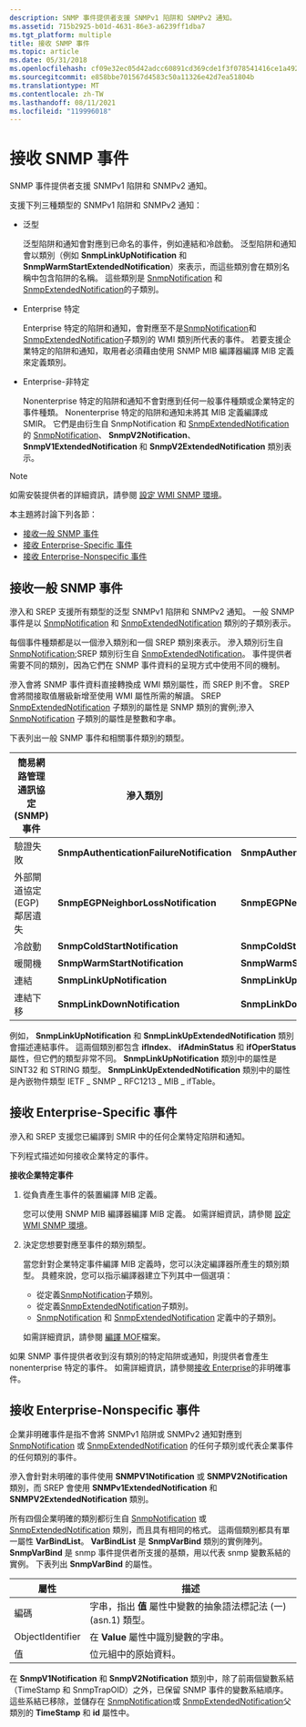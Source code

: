 ```yaml
---
description: SNMP 事件提供者支援 SNMPv1 陷阱和 SNMPv2 通知。
ms.assetid: 715b2925-b01d-4631-86e3-a6239ff1dba7
ms.tgt_platform: multiple
title: 接收 SNMP 事件
ms.topic: article
ms.date: 05/31/2018
ms.openlocfilehash: cf09e32ec05d42adcc60891cd369cde1f3f078541416ce1a492484de024744bd
ms.sourcegitcommit: e858bbe701567d4583c50a11326e42d7ea51804b
ms.translationtype: MT
ms.contentlocale: zh-TW
ms.lasthandoff: 08/11/2021
ms.locfileid: "119996018"
---
```

# <a name="receiving-snmp-events"></a>接收 SNMP 事件

SNMP 事件提供者支援 SNMPv1 陷阱和 SNMPv2 通知。

支援下列三種類型的 SNMPv1 陷阱和 SNMPv2 通知：

-   泛型

    泛型陷阱和通知會對應到已命名的事件，例如連結和冷啟動。 泛型陷阱和通知會以類別（例如 **SnmpLinkUpNotification** 和 **SnmpWarmStartExtendedNotification**）來表示，而這些類別會在類別名稱中包含陷阱的名稱。 這些類別是 [SnmpNotification](snmpnotification.md) 和 [SnmpExtendedNotification](snmpextendednotification.md)的子類別。

-   Enterprise 特定

    Enterprise 特定的陷阱和通知，會對應至不是[SnmpNotification](snmpnotification.md)和[SnmpExtendedNotification](snmpextendednotification.md)子類別的 WMI 類別所代表的事件。 若要支援企業特定的陷阱和通知，取用者必須藉由使用 SNMP MIB 編譯器編譯 MIB 定義來定義類別。

-   Enterprise-非特定

    Nonenterprise 特定的陷阱和通知不會對應到任何一般事件種類或企業特定的事件種類。 Nonenterprise 特定的陷阱和通知未將其 MIB 定義編譯成 SMIR。 它們是由衍生自 SnmpNotification 和 [SnmpExtendedNotification](snmpextendednotification.md)的 [SnmpNotification](snmpnotification.md)、 **SnmpV2Notification**、 **SnmpV1ExtendedNotification** 和 **SnmpV2ExtendedNotification** 類別表示。

> [!Note]  
> 如需安裝提供者的詳細資訊，請參閱 [設定 WMI SNMP 環境](setting-up-the-wmi-snmp-environment.md)。

 

本主題將討論下列各節：

-   [接收一般 SNMP 事件](#receiving-generic-snmp-events)
-   [接收 Enterprise-Specific 事件](#receiving-enterprise-specific-events)
-   [接收 Enterprise-Nonspecific 事件](#receiving-enterprise-nonspecific-events)

## <a name="receiving-generic-snmp-events"></a>接收一般 SNMP 事件

滲入和 SREP 支援所有類型的泛型 SNMPv1 陷阱和 SNMPv2 通知。 一般 SNMP 事件是以 [SnmpNotification](snmpnotification.md) 和 [SnmpExtendedNotification](snmpextendednotification.md) 類別的子類別表示。

每個事件種類都是以一個滲入類別和一個 SREP 類別來表示。 滲入類別衍生自 [SnmpNotification](snmpnotification.md);SREP 類別衍生自 [SnmpExtendedNotification](snmpextendednotification.md)。 事件提供者需要不同的類別，因為它們在 SNMP 事件資料的呈現方式中使用不同的機制。

滲入會將 SNMP 事件資料直接轉換成 WMI 類別屬性，而 SREP 則不會。 SREP 會將間接取值層級新增至使用 WMI 屬性所需的解讀。 SREP [SnmpExtendedNotification](snmpextendednotification.md) 子類別的屬性是 SNMP 類別的實例;滲入 [SnmpNotification](snmpnotification.md) 子類別的屬性是整數和字串。

下表列出一般 SNMP 事件和相關事件類別的類型。



| 簡易網路管理通訊協定 (SNMP) 事件                                    | 滲入類別                                | SREP 類別                                        |
|-----------------------------------------------|-------------------------------------------|---------------------------------------------------|
| 驗證失敗                        | **SnmpAuthenticationFailureNotification** | **SnmpAuthenticationFailureExtendedNotification** |
| 外部閘道協定 (EGP) 鄰居遺失 | **SnmpEGPNeighborLossNotification**       | **SnmpEGPNeighborLossExtendedNotification**       |
| 冷啟動                                    | **SnmpColdStartNotification**             | **SnmpColdStartExtendedNotification**             |
| 暖開機                                    | **SnmpWarmStartNotification**             | **SnmpWarmStartExtendedNotification**             |
| 連結                                       | **SnmpLinkUpNotification**                | **SnmpLinkUpExtendedNotification**                |
| 連結下移                                     | **SnmpLinkDownNotification**              | **SnmpLinkDownExtendedNotification**              |



 

例如， **SnmpLinkUpNotification** 和 **SnmpLinkUpExtendedNotification** 類別會描述連結事件。 這兩個類別都包含 **ifIndex**、 **ifAdminStatus** 和 **ifOperStatus** 屬性，但它們的類型非常不同。 **SnmpLinkUpNotification** 類別中的屬性是 SINT32 和 STRING 類型。 **SnmpLinkUpExtendedNotification** 類別中的屬性是內嵌物件類型 IETF \_ SNMP \_ RFC1213 \_ MIB \_ ifTable。

## <a name="receiving-enterprise-specific-events"></a>接收 Enterprise-Specific 事件

滲入和 SREP 支援您已編譯到 SMIR 中的任何企業特定陷阱和通知。

下列程式描述如何接收企業特定的事件。

**接收企業特定事件**

1.  從負責產生事件的裝置編譯 MIB 定義。

    您可以使用 SNMP MIB 編譯器編譯 MIB 定義。 如需詳細資訊，請參閱 [設定 WMI SNMP 環境](setting-up-the-wmi-snmp-environment.md)。

2.  決定您想要對應至事件的類別類型。

    當您針對企業特定事件編譯 MIB 定義時，您可以決定編譯器所產生的類別類型。 具體來說，您可以指示編譯器建立下列其中一個選項：

    -   從定義[SnmpNotification](snmpnotification.md)子類別。
    -   從定義[SnmpExtendedNotification](snmpextendednotification.md)子類別。
    -   [SnmpNotification](snmpnotification.md) 和 [SnmpExtendedNotification](snmpextendednotification.md) 定義中的子類別。

    如需詳細資訊，請參閱 [編譯 MOF](compiling-mof-files.md)檔案。

如果 SNMP 事件提供者收到沒有類別的特定陷阱或通知，則提供者會產生 nonenterprise 特定的事件。 如需詳細資訊，請參閱[接收 Enterprise](#receiving-enterprise-nonspecific-events)的非明確事件。

## <a name="receiving-enterprise-nonspecific-events"></a>接收 Enterprise-Nonspecific 事件

企業非明確事件是指不會將 SNMPv1 陷阱或 SNMPv2 通知對應到 [SnmpNotification](snmpnotification.md) 或 [SnmpExtendedNotification](snmpextendednotification.md) 的任何子類別或代表企業事件的任何類別的事件。

滲入會針對未明確的事件使用 **SNMPV1Notification** 或 **SNMPV2Notification** 類別，而 SREP 會使用 **SNMPv1ExtendedNotification** 和 **SNMPV2ExtendedNotification** 類別。

所有四個企業明確的類別都衍生自 [SnmpNotification](snmpnotification.md) 或 [SnmpExtendedNotification](snmpextendednotification.md) 類別，而且具有相同的格式。 這兩個類別都具有單一屬性 **VarBindList**。 **VarBindList** 是 **SnmpVarBind** 類別的實例陣列。 **SnmpVarBind** 是 snmp 事件提供者所支援的基類，用以代表 snmp 變數系結的實例。 下表列出 **SnmpVarBind** 的屬性。



| 屬性         | 描述                                                                                                    |
|------------------|----------------------------------------------------------------------------------------------------------------|
| 編碼         | 字串，指出 **值** 屬性中變數的抽象語法標記法 (一)  (asn.1) 類型。 |
| ObjectIdentifier | 在 **Value** 屬性中識別變數的字串。                                                 |
| 值            | 位元組中的原始資料。                                                                                            |



 

在 **SnmpV1Notification** 和 **SnmpV2Notification** 類別中，除了前兩個變數系結（TimeStamp 和 SnmpTrapOID）之外，已保留 SNMP 事件的變數系結順序。 這些系結已移除，並儲存在 [SnmpNotification](snmpnotification.md)或 [SnmpExtendedNotification](snmpextendednotification.md)父類別的 **TimeStamp** 和 **id** 屬性中。

 

 



